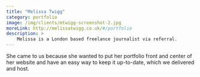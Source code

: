 ```yaml
---
title: "Melissa Twigg"
category: portfolio
image: /img/clients/mtwigg-screenshot-2.jpg
moreLink: http://melissatwigg.co.uk/#/portfolio
description: >
    Melissa is a London based freelance journalist via referral.  
---
```


She came to us because she wanted to put her portfolio front and center of her website and have an easy way to keep it up-to-date, which we delivered and host.